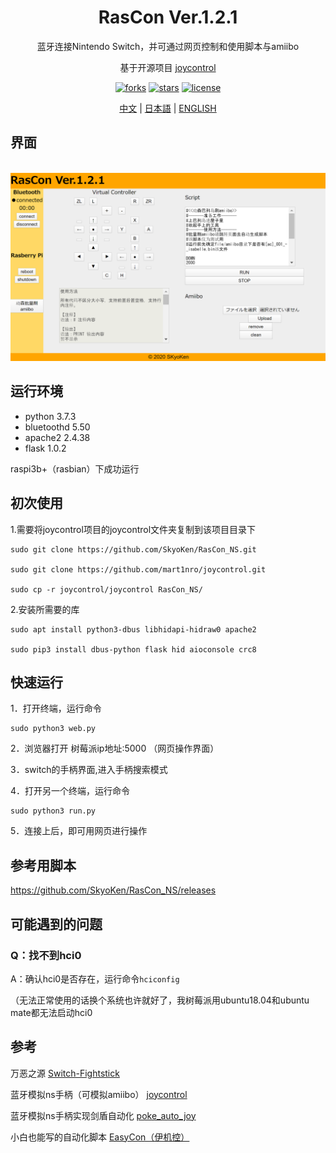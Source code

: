 <div align="center">
  <h1>RasCon Ver.1.2.1</h1>
  <p>蓝牙连接Nintendo Switch，并可通过网页控制和使用脚本与amiibo</p>
  <p>基于开源项目  <a href="https://github.com/mart1nro/joycontrol">joycontrol</a></p>
  <p>
  <a href="https://github.com/SkyoKen/RasCon_NS"><img src="https://img.shields.io/github/forks/SkyoKen/RasCon_NS.svg" alt="forks"></a>
  <a href="https://github.com/SkyoKen/RasCon_NS"><img src="https://img.shields.io/github/stars/SkyoKen/RasCon_NS.svg" alt="stars"></a>
  <a href="https://github.com/SkyoKen/RasCon_NS"><img src="https://img.shields.io/github/license/SkyoKen/RasCon_NS.svg" alt="license"></a>
  </p>
  <p>
  <a href="README.md">中文</a> | 
  <a href="README_JP.md">日本語</a> | 
  <a href="README_EN.md">ENGLISH</a>
</p>
</div>

## 界面
<br/>
<img src="image.png">
<br/>

## 运行环境 
* python 3.7.3
* bluetoothd 5.50
* apache2 2.4.38  
* flask 1.0.2 

raspi3b+（rasbian）下成功运行

## 初次使用
1.需要将joycontrol项目的joycontrol文件夹复制到该项目目录下
```
sudo git clone https://github.com/SkyoKen/RasCon_NS.git

sudo git clone https://github.com/mart1nro/joycontrol.git

sudo cp -r joycontrol/joycontrol RasCon_NS/
```
2.安装所需要的库
```
sudo apt install python3-dbus libhidapi-hidraw0 apache2

sudo pip3 install dbus-python flask hid aioconsole crc8
```

## 快速运行
1．打开终端，运行命令
```
sudo python3 web.py
```
2．浏览器打开 树莓派ip地址:5000 （网页操作界面）

3．switch的手柄界面,进入手柄搜索模式

4．打开另一个终端，运行命令
```
sudo python3 run.py
```
5．连接上后，即可用网页进行操作

## 参考用脚本
https://github.com/SkyoKen/RasCon_NS/releases

## 可能遇到的问题

### Q：找不到hci0
A：确认hci0是否存在，运行命令`hciconfig`

（无法正常使用的话换个系统也许就好了，我树莓派用ubuntu18.04和ubuntu mate都无法启动hci0

## 参考
万恶之源 [Switch-Fightstick](https://github.com/progmem/Switch-Fightstick)

蓝牙模拟ns手柄（可模拟amiibo） [joycontrol](https://github.com/mart1nro/joycontrol)

蓝牙模拟ns手柄实现剑盾自动化 [poke_auto_joy](https://github.com/xxwsL/poke_auto_joy)

小白也能写的自动化脚本 [EasyCon（伊机控）](https://github.com/nukieberry/PokemonTycoon)




